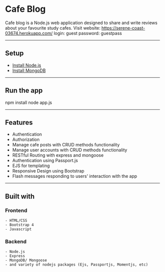 # Cafe Blog

Cafe blog is a Node.js web application designed to share and write reviews about your favourite study cafes.
Visit website: https://serene-coast-03674.herokuapp.com/
login: guest
password: guestpass

---

## Setup
- <a href="https://nodejs.org/en/download/" target="_blank">Install Node.js</a>
- <a href="https://docs.mongodb.com/manual/installation/" target="_blank">Install MongoDB</a>

---

## Run the app
npm install
node app.js

---

## Features

- Authentication
- Authorization
- Manage cafe posts with CRUD methods functionality
- Manage user accounts with CRUD methods functionality
- RESTful Routing with express and mongoose
- Authentication using Passport.js
- EJS for templating
- Responsive Design using Bootstrap
- Flash messages responding to users' interaction with the app

---

## Built with

### Frontend
    - HTML/CSS
    - Bootstrap 4
    - Javascript

### Backend
    - Node.js
    - Express
    - MongoDB/ Mongoose
    - and variety of nodejs packages (Ejs, Passportjs, Momentjs, etc)
